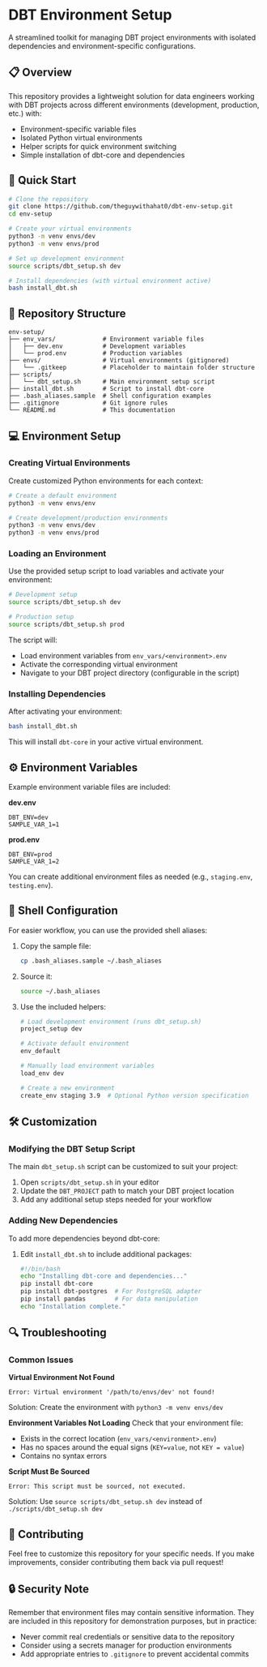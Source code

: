 # DBT Environment Setup

A streamlined toolkit for managing DBT project environments with isolated dependencies and environment-specific configurations.

## 📋 Overview

This repository provides a lightweight solution for data engineers working with DBT projects across different environments (development, production, etc.) with:

- Environment-specific variable files
- Isolated Python virtual environments 
- Helper scripts for quick environment switching
- Simple installation of dbt-core and dependencies

## 🚀 Quick Start

```bash
# Clone the repository
git clone https://github.com/theguywithahat0/dbt-env-setup.git
cd env-setup

# Create your virtual environments
python3 -m venv envs/dev
python3 -m venv envs/prod

# Set up development environment
source scripts/dbt_setup.sh dev

# Install dependencies (with virtual environment active)
bash install_dbt.sh
```

## 📂 Repository Structure

```
env-setup/
├── env_vars/             # Environment variable files
│   ├── dev.env           # Development variables
│   └── prod.env          # Production variables
├── envs/                 # Virtual environments (gitignored)
│   └── .gitkeep          # Placeholder to maintain folder structure
├── scripts/
│   └── dbt_setup.sh      # Main environment setup script
├── install_dbt.sh        # Script to install dbt-core
├── .bash_aliases.sample  # Shell configuration examples
├── .gitignore            # Git ignore rules
└── README.md             # This documentation
```

## 💻 Environment Setup

### Creating Virtual Environments

Create customized Python environments for each context:

```bash
# Create a default environment
python3 -m venv envs/env

# Create development/production environments
python3 -m venv envs/dev
python3 -m venv envs/prod
```

### Loading an Environment

Use the provided setup script to load variables and activate your environment:

```bash
# Development setup
source scripts/dbt_setup.sh dev

# Production setup
source scripts/dbt_setup.sh prod
```

The script will:
- Load environment variables from `env_vars/<environment>.env`
- Activate the corresponding virtual environment
- Navigate to your DBT project directory (configurable in the script)

### Installing Dependencies

After activating your environment:

```bash
bash install_dbt.sh
```

This will install `dbt-core` in your active virtual environment.

## ⚙️ Environment Variables

Example environment variable files are included:

**dev.env**
```
DBT_ENV=dev
SAMPLE_VAR_1=1
```

**prod.env**
```
DBT_ENV=prod
SAMPLE_VAR_1=2
```

You can create additional environment files as needed (e.g., `staging.env`, `testing.env`).

## 🔧 Shell Configuration

For easier workflow, you can use the provided shell aliases:

1. Copy the sample file:
   ```bash
   cp .bash_aliases.sample ~/.bash_aliases
   ```

2. Source it:
   ```bash
   source ~/.bash_aliases
   ```

3. Use the included helpers:
   ```bash
   # Load development environment (runs dbt_setup.sh)
   project_setup dev
   
   # Activate default environment
   env_default
   
   # Manually load environment variables
   load_env dev
   
   # Create a new environment
   create_env staging 3.9  # Optional Python version specification
   ```

## 🛠️ Customization

### Modifying the DBT Setup Script

The main `dbt_setup.sh` script can be customized to suit your project:

1. Open `scripts/dbt_setup.sh` in your editor
2. Update the `DBT_PROJECT` path to match your DBT project location
3. Add any additional setup steps needed for your workflow

### Adding New Dependencies

To add more dependencies beyond dbt-core:

1. Edit `install_dbt.sh` to include additional packages:
   ```bash
   #!/bin/bash
   echo "Installing dbt-core and dependencies..."
   pip install dbt-core
   pip install dbt-postgres  # For PostgreSQL adapter
   pip install pandas        # For data manipulation
   echo "Installation complete."
   ```

## 🔍 Troubleshooting

### Common Issues

**Virtual Environment Not Found**
```
Error: Virtual environment '/path/to/envs/dev' not found!
```
Solution: Create the environment with `python3 -m venv envs/dev`

**Environment Variables Not Loading**
Check that your environment file:
- Exists in the correct location (`env_vars/<environment>.env`)
- Has no spaces around the equal signs (`KEY=value`, not `KEY = value`)
- Contains no syntax errors

**Script Must Be Sourced**
```
Error: This script must be sourced, not executed.
```
Solution: Use `source scripts/dbt_setup.sh dev` instead of `./scripts/dbt_setup.sh dev`

## 📝 Contributing

Feel free to customize this repository for your specific needs. If you make improvements, consider contributing them back via pull request!

## 🔒 Security Note

Remember that environment files may contain sensitive information. They are included in this repository for demonstration purposes, but in practice:

- Never commit real credentials or sensitive data to the repository
- Consider using a secrets manager for production environments
- Add appropriate entries to `.gitignore` to prevent accidental commits
